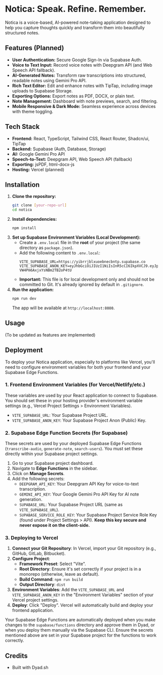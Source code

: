 # Notica: Speak. Refine. Remember.

Notica is a voice-based, AI-powered note-taking application designed to help you capture thoughts quickly and transform them into beautifully structured notes.

## Features (Planned)

-   **User Authentication:** Secure Google Sign-In via Supabase Auth.
-   **Voice to Text Input:** Record voice notes with Deepgram API (and Web Speech API fallback).
-   **AI-Generated Notes:** Transform raw transcriptions into structured, readable notes using Gemini Pro API.
-   **Rich Text Editor:** Edit and enhance notes with TipTap, including image uploads to Supabase Storage.
-   **Exporting Options:** Export notes as PDF, DOCX, or plain text.
-   **Note Management:** Dashboard with note previews, search, and filtering.
-   **Mobile Responsive & Dark Mode:** Seamless experience across devices with theme toggling.

## Tech Stack

-   **Frontend:** React, TypeScript, Tailwind CSS, React Router, Shadcn/ui, TipTap
-   **Backend:** Supabase (Auth, Database, Storage)
-   **AI:** Google Gemini Pro API
-   **Speech-to-Text:** Deepgram API, Web Speech API (fallback)
-   **Exporting:** jsPDF, html-docx-js
-   **Hosting:** Vercel (planned)

## Installation

1.  **Clone the repository:**
    ```bash
    git clone [your-repo-url]
    cd notica
    ```
2.  **Install dependencies:**
    ```bash
    npm install
    ```
3.  **Set up Supabase Environment Variables (Local Development):**
    -   Create a `.env.local` file in the **root** of your project (the same directory as `package.json`).
    -   Add the following content to `.env.local`:
        ```
        VITE_SUPABASE_URL=https://yibrrjblxuoebnecbntp.supabase.co
        VITE_SUPABASE_ANON_KEY=eyJhbGciOiJIUzI1NiIsInR5cCI6IkpXVCJ9.eyJpc3MiOiJzdXBhYmFzZSIsInJlZiI6InlpYnJyamJseHVvZWJuZWNibnRwIiwicm9sZSI6ImFub24iLCJpYXQiOjE3NDk3OTg2NzksImV4cCI6MjA2NTM3NDY3OX0.fl0Z5vt9wT4BwcGdIm-VW4Pm6AxjxYsNBm2TB2oP4tU
        ```
    -   **Important:** This file is for local development only and should not be committed to Git. It's already ignored by default in `.gitignore`.
4.  **Run the application:**
    ```bash
    npm run dev
    ```
    The app will be available at `http://localhost:8080`.

## Usage

(To be updated as features are implemented)

## Deployment

To deploy your Notica application, especially to platforms like Vercel, you'll need to configure environment variables for both your frontend and your Supabase Edge Functions.

### 1. Frontend Environment Variables (for Vercel/Netlify/etc.)

These variables are used by your React application to connect to Supabase. You should set these in your hosting provider's environment variable settings (e.g., Vercel Project Settings > Environment Variables).

-   `VITE_SUPABASE_URL`: Your Supabase Project URL.
-   `VITE_SUPABASE_ANON_KEY`: Your Supabase Project Anon (Public) Key.

### 2. Supabase Edge Function Secrets (for Supabase)

These secrets are used by your deployed Supabase Edge Functions (`transcribe-audio`, `generate-note`, `search-users`). You must set these directly within your Supabase project settings.

1.  Go to your Supabase project dashboard.
2.  Navigate to **Edge Functions** in the sidebar.
3.  Click on **Manage Secrets**.
4.  Add the following secrets:
    -   `DEEPGRAM_API_KEY`: Your Deepgram API Key for voice-to-text transcription.
    -   `GEMINI_API_KEY`: Your Google Gemini Pro API Key for AI note generation.
    -   `SUPABASE_URL`: Your Supabase Project URL (same as `VITE_SUPABASE_URL`).
    -   `SUPABASE_SERVICE_ROLE_KEY`: Your Supabase Project Service Role Key (found under Project Settings > API). **Keep this key secure and never expose it on the client-side.**

### 3. Deploying to Vercel

1.  **Connect your Git Repository**: In Vercel, import your Git repository (e.g., GitHub, GitLab, Bitbucket).
2.  **Configure Project**:
    *   **Framework Preset**: Select "Vite".
    *   **Root Directory**: Ensure it's set correctly if your project is in a monorepo (otherwise, leave as default).
    *   **Build Command**: `npm run build`
    *   **Output Directory**: `dist`
3.  **Environment Variables**: Add the `VITE_SUPABASE_URL` and `VITE_SUPABASE_ANON_KEY` in the "Environment Variables" section of your Vercel project settings.
4.  **Deploy**: Click "Deploy". Vercel will automatically build and deploy your frontend application.

Your Supabase Edge Functions are automatically deployed when you make changes to the `supabase/functions` directory and approve them in Dyad, or when you deploy them manually via the Supabase CLI. Ensure the secrets mentioned above are set in your Supabase project for the functions to work correctly.

## Credits

-   Built with Dyad.sh